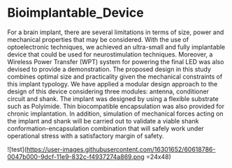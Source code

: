 # Bioimplantable_Device

For a brain implant, there are several limitations in terms of size, power and mechanical properties that may be considered. With the use of optoelectronic techniques, we achieved an ultra-small and fully implantable device that could be used for neurostimulation techniques. Moreover, a Wireless Power Transfer (WPT) system for powering the final LED was also devised to provide a demonstration. The proposed design in this study combines optimal size and practicality given the mechanical constraints of this implant typology. We have applied a modular design approach to the design of this device considering three modules: antenna, conditioner circuit and shank. The implant was designed by using a flexible substrate such as Polyimide. Thin biocompatible encapsulation was also provided for chronic implantation. In addition, simulation of mechanical forces acting on the implant and shank will be carried out to validate a viable shank conformation-encapsulation combination that will safely work under operational stress with a satisfactory margin of safety.


![test](https://user-images.githubusercontent.com/16301652/60618786-0047b000-9dcf-11e9-832c-f4937274a869.png =24x48)



